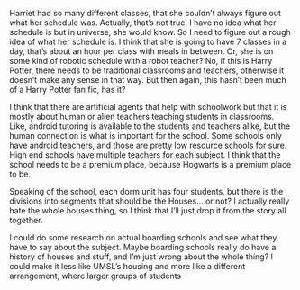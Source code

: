 Harriet had so many different classes, that she couldn’t always figure
out what her schedule was. Actually, that’s not true, I have no idea
what her schedule is but in universe, she would know. So I need to
figure out a rough idea of what her schedule is. I think that she is
going to have 7 classes in a day, that’s about an hour per class with
meals in between. Or, she is on some kind of robotic schedule with a
robot teacher? No, if this is Harry Potter, there needs to be
traditional classrooms and teachers, otherwise it doesn’t make any sense
in that way. But then again, this hasn’t been much of a Harry Potter fan
fic, has it?

I think that there are artificial agents that help with schoolwork but
that it is mostly about human or alien teachers teaching students in
classrooms. Like, android tutoring is available to the students and
teachers alike, but the human connection is what is important for the
school. Some schools only have android teachers, and those are pretty
low resource schools for sure. High end schools have multiple teachers
for each subject. I think that the school needs to be a premium place,
because Hogwarts is a premium place to be.

Speaking of the school, each dorm unit has four students, but there is
the divisions into segments that should be the Houses… or not? I
actually really hate the whole houses thing, so I think that I’ll just
drop it from the story all together.

I could do some research on actual boarding schools and see what they
have to say about the subject. Maybe boarding schools really do have a
history of houses and stuff, and I’m just wrong about the whole thing? I
could make it less like UMSL’s housing and more like a different
arrangement, where larger groups of students

